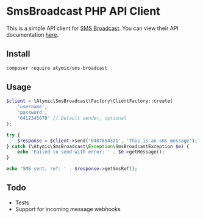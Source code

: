 # SmsBroadcast PHP API Client

This is a simple API client for [SMS Broadcast](https://www.smsbroadcast.com.au/).
You can view their API documentation [here](https://www.smsbroadcast.com.au/Advanced%20HTTP%20API.pdf).

## Install

```bash
composer require atymic/sms-broadcast
```

## Usage

```php
$client = \Atymic\SmsBroadcast\Factory\ClientFactory::create(
    'username',
    'password',
    '0412345678' // Default sender, optional
);

try {
    $response = $client->send('0487654321', 'This is an sms message');
} catch (\Atymic\SmsBroadcast\Exception\SmsBroadcastException $e) {
    echo 'Failed to send with error: ' . $e->getMessage();
}

echo 'SMS sent, ref: ' . $response->getSmsRef();

```

## Todo

- Tests
- Support for incoming message webhooks